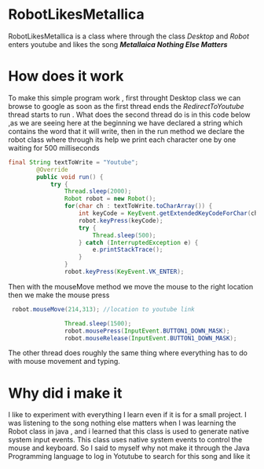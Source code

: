 # RobotLikesMetallica
RobotLikesMetallica is a class where through the class *Desktop* and *Robot* enters youtube and likes the song ***Metallaica Nothing Else Matters***

# How does it work
To make this simple program work , first throught Desktop class we can browse to google as soon as the first thread ends the *RedirectToYoutube* thread starts to run
. What does the second thread do is in this code below ,as we are seeing here at the beginning we have declared a string which contains the word that it will write,
then in the run method we declare the robot class where through its help we print each character one by one waiting for 500 milliseconds

```java
final String textToWrite = "Youtube";
        @Override
        public void run() {
            try {
                Thread.sleep(2000);
                Robot robot = new Robot();
                for(char ch : textToWrite.toCharArray()) {
                    int keyCode = KeyEvent.getExtendedKeyCodeForChar(ch);
                    robot.keyPress(keyCode);
                    try {
                        Thread.sleep(500);
                    } catch (InterruptedException e) {
                        e.printStackTrace();
                    }
                }
                robot.keyPress(KeyEvent.VK_ENTER);
```

Then with the mouseMove method we move the mouse to the right location then we make the mouse press
```java
 robot.mouseMove(214,313); //location to youtube link

                Thread.sleep(1500);
                robot.mousePress(InputEvent.BUTTON1_DOWN_MASK);
                robot.mouseRelease(InputEvent.BUTTON1_DOWN_MASK);
 ```
 The other thread does roughly the same thing where everything has to do with mouse movement and typing.
# Why did i make it
I like to experiment with everything I learn even if it is for a small project.
I was listening to the song nothing else matters when I was learning the Robot class in java , 
and i learned that this class is used to generate native system input events. This class uses native system events to control
the mouse and keyboard.
So I said to myself why not make it through the Java Programming language to log in
Yotutube to search for this song and like it
